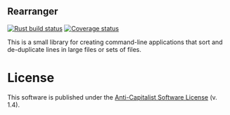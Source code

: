 ## Rearranger

[![Rust build status](https://img.shields.io/github/actions/workflow/status/travisbrown/rearranger/ci.yaml?branch=main)](https://github.com/travisbrown/rearranger/actions)
[![Coverage status](https://img.shields.io/codecov/c/github/travisbrown/rearranger/main.svg)](https://codecov.io/github/travisbrown/rearranger)

This is a small library for creating command-line applications that sort and de-duplicate lines in
large files or sets of files.

# License

This software is published under the [Anti-Capitalist Software License][acsl] (v. 1.4).

[acsl]: https://anticapitalist.software/